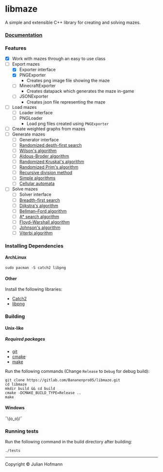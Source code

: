 # libmaze

A simple and extensible C++ library for creating and solving mazes.

### [Documentation](docs/Home.md)

### Features

- [x] Work with mazes through an easy to use class
- [ ] Export mazes
    - [x] Exporter interface
    - [x] PNGExporter
        - Creates png image file showing the maze
    - [ ] MinecraftExporter
        - Creates datapack which generates the maze in-game
    - [ ] JSONExporter
        - Creates json file representing the maze
- [ ] Load mazes
    - [ ] Loader interface
    - [ ] PNGLoader
        - Load png files created using `PNGExporter`
- [ ] Create weighted graphs from mazes
- [ ] Generate mazes
    - [ ] Generator interface
    - [ ] [Randomized depth-first search](https://www.wikiwand.com/en/Maze_generation_algorithm#Randomized_depth-first_search)
    - [ ] [Wilson's algorithm](https://www.wikiwand.com/en/Maze_generation_algorithm#Wilson's_algorithm)
    - [ ] [Aldous-Broder algorithm](https://www.wikiwand.com/en/Maze_generation_algorithm#Aldous-Broder_algorithm)
    - [ ] [Randomized Kruskal's algorithm](https://www.wikiwand.com/en/Maze_generation_algorithm#Randomized_Kruskal's_algorithm)
    - [ ] [Randomized Prim's algorithm](https://www.wikiwand.com/en/Maze_generation_algorithm#Randomized_Prim's_algorithm)
    - [ ] [Recursive division method](https://www.wikiwand.com/en/Maze_generation_algorithm#Recursive_division_method)
    - [ ] [Simple algorithms](https://www.wikiwand.com/en/Maze_generation_algorithm#Simple_algorithms)
    - [ ] [Cellular automata](https://www.wikiwand.com/en/Maze_generation_algorithm#Cellular_automaton_algorithms)
- [ ] Solve mazes
    - [ ] Solver interface
    - [ ] [Breadth-first search](https://www.wikiwand.com/en/Breadth-first_search)
    - [ ] [Dijkstra's algorithm](https://www.wikiwand.com/en/Dijkstra's_algorithm)
    - [ ] [Bellman–Ford algorithm](https://www.wikiwand.com/en/Bellman–Ford_algorithm)
    - [ ] [A* search algorithm](https://www.wikiwand.com/en/A*_search_algorithm)
    - [ ] [Floyd–Warshall algorithm](https://www.wikiwand.com/en/Floyd-Warshall_algorithm)
    - [ ] [Johnson's algorithm](https://www.wikiwand.com/en/Johnson's_algorithm)
    - [ ] [Viterbi algorithm](https://www.wikiwand.com/en/Viterbi_algorithm)

### Installing Dependencies
#### ArchLinux
```
sudo pacman -S catch2 libpng
```
#### Other
Install the following libraries:
- [Catch2](https://github.com/catchorg/Catch2/tree/v2.x)
- [libpng](http://www.libpng.org/pub/png/libpng.html)

### Building
#### Unix-like
##### Required packages
- [git](https://git-scm.com/)
- [cmake](https://cmake.org/)
- [make](https://www.gnu.org/software/make/)

Run the following commands (Change `Release` to `Debug` for debug build):
```
git clone https://gitlab.com/Bananenpro05/libmaze.git
cd libmaze
mkdir build && cd build
cmake -DCMAKE_BUILD_TYPE=Release ..
make
```
#### Windows
¯\\(o_o)/¯

### Running tests
Run the following command in the build directory after building:
```
./tests
```

---
Copyright © Julian Hofmann
